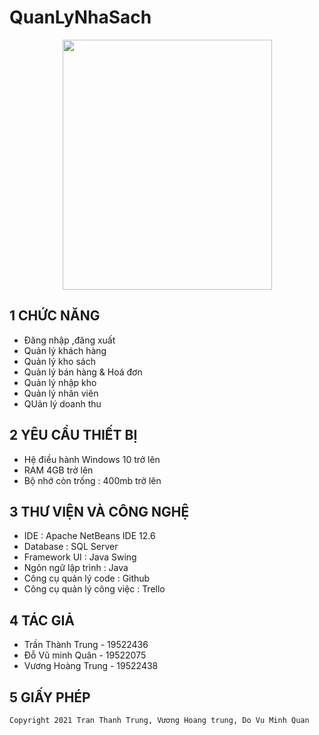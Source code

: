 # QuanLyNhaSach



<p align="center">
  <img width="335" height="400" src="https://user-images.githubusercontent.com/75150646/173224085-9c8da3bc-ac5d-43c2-9ea5-e1251628fdcb.png">
</p>


## 1 CHỨC NĂNG
- Đăng nhập ,đăng xuất
- Quản lý khách hàng
- Quản lý kho sách
- Quản lý bán hàng & Hoá đơn
- Quản lý nhập kho
- Quản lý nhân viên
- QUản lý doanh thu

## 2 YÊU CẦU THIẾT BỊ
- Hệ điều hành Windows 10 trở lên
- RAM 4GB trở lên
- Bộ nhớ còn trống : 400mb trở lên

## 3 THƯ VIỆN VÀ CÔNG NGHỆ
- IDE : Apache NetBeans IDE 12.6
- Database : SQL Server
- Framework UI : Java Swing
- Ngôn ngữ lập trình : Java
- Công cụ quản lý code : Github
- Công cụ quản lý công việc : Trello
 
## 4 TÁC GIẢ
- Trần Thành Trung - 19522436
- Đỗ Vũ minh Quân - 19522075
- Vương Hoàng Trung - 19522438

## 5 GIẤY PHÉP
```
Copyright 2021 Tran Thanh Trung, Vương Hoang trung, Do Vu Minh Quan

```
